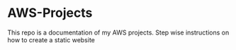 # AWS-Projects
This repo is a documentation of my AWS projects.
Step wise instructions on how to create a static website
